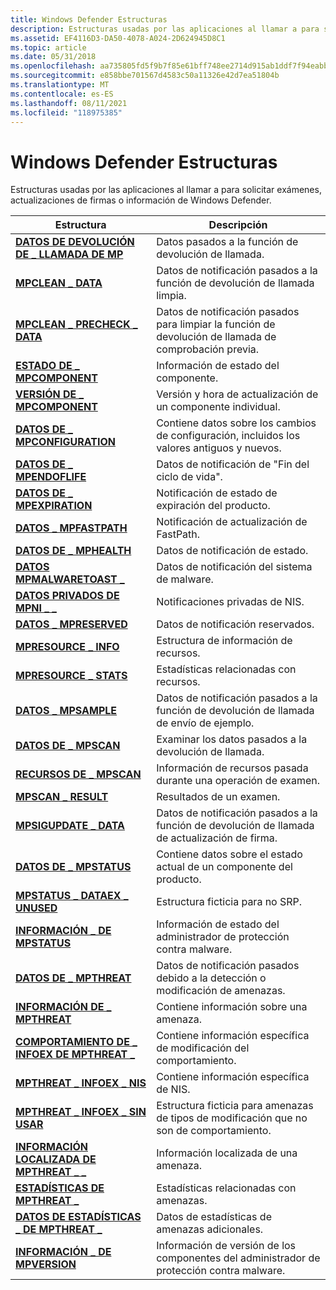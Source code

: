 ```yaml
---
title: Windows Defender Estructuras
description: Estructuras usadas por las aplicaciones al llamar a para solicitar exámenes, actualizaciones de firmas o información de Windows Defender.
ms.assetid: EF4116D3-DA50-4078-A024-2D624945D8C1
ms.topic: article
ms.date: 05/31/2018
ms.openlocfilehash: aa735805fd5f9b7f85e61bff748ee2714d915ab1ddf7f94eabb9fff316aba710
ms.sourcegitcommit: e858bbe701567d4583c50a11326e42d7ea51804b
ms.translationtype: MT
ms.contentlocale: es-ES
ms.lasthandoff: 08/11/2021
ms.locfileid: "118975385"
---
```

# <a name="windows-defender-structures"></a>Windows Defender Estructuras

Estructuras usadas por las aplicaciones al llamar a para solicitar exámenes, actualizaciones de firmas o información de Windows Defender.



| Estructura                                                      | Descripción                                                                             |
|----------------------------------------------------------------|-----------------------------------------------------------------------------------------|
| [**DATOS DE DEVOLUCIÓN DE \_ LLAMADA DE MP**](mpcallback-data.md)                    | Datos pasados a la función de devolución de llamada.<br/>                                        |
| [**MPCLEAN \_ DATA**](mpclean-data.md)                          | Datos de notificación pasados a la función de devolución de llamada limpia.<br/>                         |
| [**MPCLEAN \_ PRECHECK \_ DATA**](mpclean-precheck-data.md)       | Datos de notificación pasados para limpiar la función de devolución de llamada de comprobación previa.<br/>                |
| [**ESTADO DE \_ MPCOMPONENT**](mpcomponent-status.md)              | Información de estado del componente.<br/>                                                |
| [**VERSIÓN DE \_ MPCOMPONENT**](mpcomponent-version.md)            | Versión y hora de actualización de un componente individual.<br/>                         |
| [**DATOS DE \_ MPCONFIGURATION**](mpconfiguration-data.md)          | Contiene datos sobre los cambios de configuración, incluidos los valores antiguos y nuevos.<br/> |
| [**DATOS DE \_ MPENDOFLIFE**](mpendoflife-data.md)                  | Datos de notificación de "Fin del ciclo de vida".<br/>                                             |
| [**DATOS DE \_ MPEXPIRATION**](mpexpiration-data.md)                | Notificación de estado de expiración del producto.<br/>                                      |
| [**DATOS \_ MPFASTPATH**](mpfastpath-data.md)                    | Notificación de actualización de FastPath.<br/>                                                |
| [**DATOS DE \_ MPHEALTH**](mphealth-data.md)                        | Datos de notificación de estado.<br/>                                                    |
| [**DATOS MPMALWARETOAST \_**](mpmalwaretoast-data.md)            | Datos de notificación del sistema de malware.<br/>                                             |
| [**DATOS PRIVADOS DE MPNI \_ \_**](mpnis-private-data.md)             | Notificaciones privadas de NIS.<br/>                                                   |
| [**DATOS \_ MPRESERVED**](mpreserved-data.md)                    | Datos de notificación reservados.<br/>                                                  |
| [**MPRESOURCE \_ INFO**](mpresource-info.md)                    | Estructura de información de recursos.<br/>                                              |
| [**MPRESOURCE \_ STATS**](mpresource-stats.md)                  | Estadísticas relacionadas con recursos.<br/>                                                 |
| [**DATOS \_ MPSAMPLE**](mpsample-data.md)                        | Datos de notificación pasados a la función de devolución de llamada de envío de ejemplo.<br/>         |
| [**DATOS DE \_ MPSCAN**](mpscan-data.md)                            | Examinar los datos pasados a la devolución de llamada.<br/>                                            |
| [**RECURSOS DE \_ MPSCAN**](mpscan-resources.md)                  | Información de recursos pasada durante una operación de examen.<br/>                         |
| [**MPSCAN \_ RESULT**](mpscan-result.md)                        | Resultados de un examen.<br/>                                                       |
| [**MPSIGUPDATE \_ DATA**](mpsigupdate-data.md)                  | Datos de notificación pasados a la función de devolución de llamada de actualización de firma.<br/>          |
| [**DATOS DE \_ MPSTATUS**](mpstatus-data.md)                        | Contiene datos sobre el estado actual de un componente del producto.<br/>        |
| [**MPSTATUS \_ DATAEX \_ UNUSED**](mpstatus-dataex-unused.md)     | Estructura ficticia para no SRP.<br/>                                                 |
| [**INFORMACIÓN \_ DE MPSTATUS**](mpstatus-info.md)                        | Información de estado del administrador de protección contra malware.<br/>                       |
| [**DATOS DE \_ MPTHREAT**](mpthreat-data.md)                        | Datos de notificación pasados debido a la detección o modificación de amenazas.<br/>            |
| [**INFORMACIÓN DE \_ MPTHREAT**](mpthreat-info.md)                        | Contiene información sobre una amenaza.<br/>                                         |
| [**COMPORTAMIENTO DE \_ INFOEX DE MPTHREAT \_**](mpthreat-infoex-behavior.md) | Contiene información específica de modificación del comportamiento.<br/>                         |
| [**MPTHREAT \_ INFOEX \_ NIS**](mpthreat-infoex-nis.md)           | Contiene información específica de NIS.<br/>                                           |
| [**MPTHREAT \_ INFOEX \_ SIN USAR**](mpthreat-infoex-unused.md)     | Estructura ficticia para amenazas de tipos de modificación que no son de comportamiento.<br/>                  |
| [**INFORMACIÓN LOCALIZADA DE MPTHREAT \_ \_**](mpthreat-localized-info.md)   | Información localizada de una amenaza.<br/>                                          |
| [**ESTADÍSTICAS DE MPTHREAT \_**](mpthreat-stats.md)                      | Estadísticas relacionadas con amenazas.<br/>                                                   |
| [**DATOS DE ESTADÍSTICAS \_ DE MPTHREAT \_**](mpthreat-stats-data.md)           | Datos de estadísticas de amenazas adicionales.<br/>                                           |
| [**INFORMACIÓN \_ DE MPVERSION**](mpversion-info.md)                      | Información de versión de los componentes del administrador de protección contra malware.<br/>         |



 

 

 





